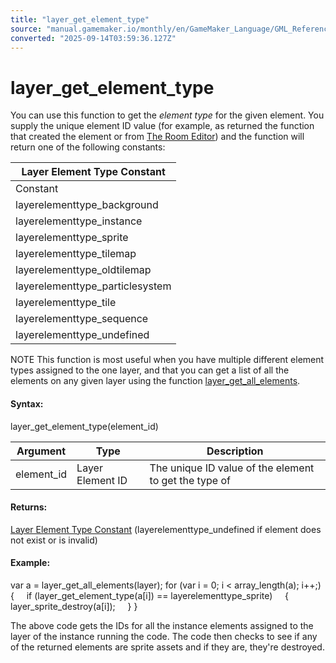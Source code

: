 ```yaml
---
title: "layer_get_element_type"
source: "manual.gamemaker.io/monthly/en/GameMaker_Language/GML_Reference/Asset_Management/Rooms/General_Layer_Functions/layer_get_element_type.htm"
converted: "2025-09-14T03:59:36.127Z"
---
```


# layer\_get\_element\_type

You can use this function to get the _element type_ for the given element. You supply the unique element ID value (for example, as returned the function that created the element or from [The Room Editor](../../../../../The_Asset_Editors/Rooms.md)) and the function will return one of the following constants:

| Layer Element Type Constant |
| --- |
| Constant | Description |
| layerelementtype_background | The element is a background. |
| layerelementtype_instance | The element is an instance. |
| layerelementtype_sprite | The element is a sprite asset. |
| layerelementtype_tilemap | The element is a tilemap. |
| layerelementtype_oldtilemap | The element is an old type tilemap. |
| layerelementtype_particlesystem | The element is a particle system. |
| layerelementtype_tile | The element is a legacy background tile (this is only valid for projects that have been imported from previous versions of GameMaker). |
| layerelementtype_sequence | The element is a sequence. |
| layerelementtype_undefined | The element does not exist or the ID value is erroneous. |

NOTE This function is most useful when you have multiple different element types assigned to the one layer, and that you can get a list of all the elements on any given layer using the function [layer\_get\_all\_elements](layer_get_all_elements.md).

#### Syntax:

layer\_get\_element\_type(element\_id)

| Argument | Type | Description |
| --- | --- | --- |
| element_id | Layer Element ID | The unique ID value of the element to get the type of |

#### Returns:

[Layer Element Type Constant](layer_get_element_type.md) (layerelementtype\_undefined if element does not exist or is invalid)

#### Example:

var a = layer\_get\_all\_elements(layer);
for (var i = 0; i < array\_length(a); i++;)
{
    if (layer\_get\_element\_type(a\[i\]) == layerelementtype\_sprite)
    {
        layer\_sprite\_destroy(a\[i\]);
    }
}

The above code gets the IDs for all the instance elements assigned to the layer of the instance running the code. The code then checks to see if any of the returned elements are sprite assets and if they are, they're destroyed.